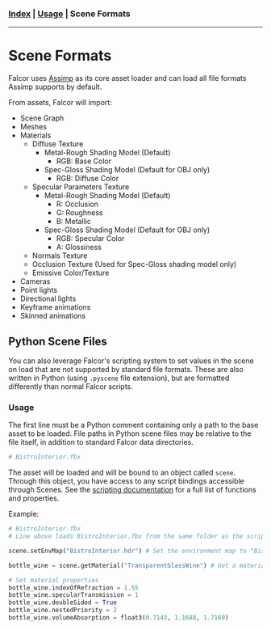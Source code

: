 ### [Index](../index.md) | [Usage](./index.md) | Scene Formats

--------

# Scene Formats

Falcor uses [Assimp](https://github.com/assimp/assimp) as its core asset loader and can load all file formats Assimp supports by default.

From assets, Falcor will import:
- Scene Graph
- Meshes
- Materials
    - Diffuse Texture
        - Metal-Rough Shading Model (Default)
            - RGB: Base Color
        - Spec-Gloss Shading Model (Default for OBJ only)
            - RGB: Diffuse Color
    - Specular Parameters Texture
        - Metal-Rough Shading Model (Default)
            - R: Occlusion
            - G: Roughness
            - B: Metallic
        - Spec-Gloss Shading Model (Default for OBJ only)
            - RGB: Specular Color
            - A: Glossiness
    - Normals Texture
    - Occlusion Texture (Used for Spec-Gloss shading model only)
    - Emissive Color/Texture
- Cameras
- Point lights
- Directional lights
- Keyframe animations
- Skinned animations


## Python Scene Files

You can also leverage Falcor's scripting system to set values in the scene on load that are not supported by standard file formats. These are also written in Python (using `.pyscene` file extension), but are formatted differently than normal Falcor scripts.

### Usage

The first line must be a Python comment containing only a path to the base asset to be loaded. File paths in Python scene files may be relative to the file itself, in addition to standard Falcor data directories.

```python
# BistroInterior.fbx
```

The asset will be loaded and will be bound to an object called `scene`. Through this object, you have access to any script bindings accessible through Scenes. See the [scripting documentation](./Scripting.md) for a full list of functions and properties.

Example:

```python
# BistroInterior.fbx
# Line above loads BistroInterior.fbx from the same folder as the script

scene.setEnvMap("BistroInterior.hdr") # Set the environment map to "BistroInterior.hdr" located in the same folder as the script

bottle_wine = scene.getMaterial("TransparentGlassWine") # Get a material from the scene by name

# Set material properties
bottle_wine.indexOfRefraction = 1.55
bottle_wine.specularTransmission = 1
bottle_wine.doubleSided = True
bottle_wine.nestedPriority = 2
bottle_wine.volumeAbsorption = float3(0.7143, 1.1688, 1.7169)
```

